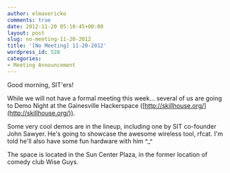 ```yaml
---
author: elmavericko
comments: true
date: 2012-11-20 05:10:45+00:00
layout: post
slug: no-meeting-11-20-2012
title: '[No Meeting] 11-20-2012'
wordpress_id: 528
categories:
- Meeting Announcement
---
```


Good morning, SIT'ers!

While we will not have a formal meeting this week... several of us are going to Demo Night at the Gainesville Hackerspace ([http://skillhouse.org/](http://skillhouse.org/)).

Some very cool demos are in the lineup, including one by SIT co-founder John Sawyer. He's going to showcase the awesome wireless tool, rfcat. I'm told he'll also have some fun hardware with him ^_^

The space is located in the Sun Center Plaza, in the former location of comedy club Wise Guys.

